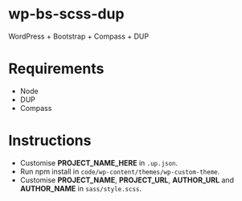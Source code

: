 # wp-bs-scss-dup

WordPress + Bootstrap + Compass + DUP

# Requirements

- Node
- DUP
- Compass

# Instructions

- Customise **PROJECT_NAME_HERE** in `.up.json`.
- Run npm install in `code/wp-content/themes/wp-custom-theme`. 
- Customise **PROJECT_NAME**, **PROJECT_URL**, **AUTHOR_URL** and **AUTHOR_NAME** in `sass/style.scss`.
